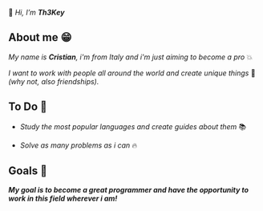 :wave: _Hi, I’m **Th3Key**_

## About me :grin:

_My name is **Cristian**, i'm from Italy and i'm just aiming to become a pro_ :boom:

_I want to work with people all around the world and create unique things_ :star_struck: _(why not, also friendships)._

## To Do :dart:

- _Study the most popular languages and create guides about them_ :books:
* _Solve as many problems as i can_ :fire:

## Goals :stars:

_**My goal is to become a great programmer and have the opportunity to work in this field wherever i am!**_ 
